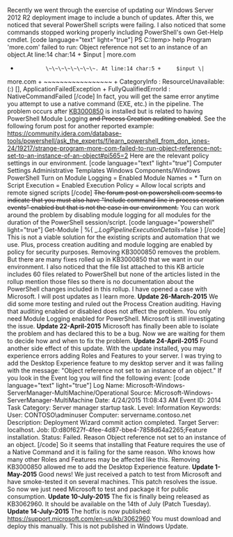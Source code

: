 Recently we went through the exercise of updating our Windows Server
2012 R2 deployment image to include a bunch of updates. After this, we
noticed that several PowerShell scripts were failing. I also noticed
that some commands stopped working properly including PowerShell's own
Get-Help cmdlet. \[code language="text" light="true"\] PS C:\\temp>
help Program 'more.com' failed to run: Object reference not set to an
instance of an object.At line:14 char:14 +     $input \| more.com
+              \~\~\~\~\~\~\~\~. At line:14 char:5 +     $input \|
more.com +     \~\~\~\~\~\~\~\~\~\~\~\~\~\~\~\~\~ +
CategoryInfo          : ResourceUnavailable: (:) \[\],
ApplicationFailedException + FullyQualifiedErrorId : NativeCommandFailed
\[/code\] In fact, you will get the same error anytime you attempt to
use a native command (EXE, etc.) in the pipeline. The problem occurs
after
[KB3000850](https://support.microsoft.com/help/3000850/november-2014-update-rollup-for-windows-rt-8-1-windows-8-1-and-windows "KB3000850")
is installed but is related to having PowerShell Module Logging ~~and
Process Creation auditing enabled~~.  See the following forum post for
another reported
example: <https://community.idera.com/database-tools/powershell/ask_the_experts/f/learn_powershell_from_don_jones-24/19217/strange-program-more-com-failed-to-run-object-reference-not-set-to-an-instance-of-an-object#pi565=2>
Here are the relevant policy settings in our environment. \[code
language="text" light="true"\] Computer Settings Administrative
Templates Windows Components/Windows PowerShell Turn on Module Logging =
Enabled Module Names = \* Turn on Script Execution = Enabled Execution
Policy = Allow local scripts and remote signed scripts \[/code\] ~~The
forum post on powershell.com seems to indicate that you must also have
"Include command line in process creation events" enabled but that is
not the case in our environment.~~ You can work around the problem by
disabling module logging for all modules for the duration of the
PowerShell session/script. \[code language="powershell" light="true"\]
Get-Module \| %{ $\_.LogPipelineExecutionDetails=$false } \[/code\] This
is not a viable solution for the existing scripts and automation that we
use. Plus, process creation auditing and module logging are enabled by
policy for security purposes. Removing KB3000850 removes the problem.
But there are many fixes rolled up in KB3000850 that we want in our
environment. I also noticed that the file list attached to this KB
article includes 60 files related to PowerShell but none of the articles
listed in the rollup mention those files so there is no documentation
about the PowerShell changes included in this rollup. I have opened a
case with Microsoft. I will post updates as I learn more. **Update
26-March-2015** We did some more testing and ruled out the Process
Creation auditing. Having that auditing enabled or disabled does not
affect the problem. You only need Module Logging enabled for PowerShell.
Microsoft is still investigating the issue. **Update 22-April-2015**
Microsoft has finally been able to isolate the problem and has declared
this to be a bug. Now we are waiting for them to decide how and when to
fix the problem. **Update 24-April-2015** Found another side effect of
this update. With the update installed, you may experience errors adding
Roles and Features to your server. I was trying to add the Desktop
Experience feature to my desktop server and it was failing with the
message: "Object reference not set to an instance of an object." If you
look in the Event log you will find the following event: \[code
language="text" light="true"\] Log Name:
Microsoft-Windows-ServerManager-MultiMachine/Operational Source:
Microsoft-Windows-ServerManager-MultiMachine Date: 4/24/2015 11:08:43 AM
Event ID: 2014 Task Category: Server manager startup task. Level:
Information Keywords: User: CONTOSO\\adminuser Computer:
servername.contoso.net Description: Deployment Wizard commit action
completed. Target Server: localhost. Job:
ID:d80f627f-4fee-4d87-bbe4-7858d64a2265;Feature installation. Status:
Failed. Reason Object reference not set to an instance of an object.
\[/code\] So it seems that installing that Feature requires the use of a
Native Command and it is failing for the same reason. Who knows how many
other Roles and Features may be affected like this. Removing KB3000850
allowed me to add the Desktop Experience feature. **Update 1-May-2015**
Good news! We just received a patch to test from Microsoft and have
smoke-tested it on several machines. This patch resolves the issue. So
now we just need Microsoft to test and package it for public
consumption. **Update 10-July-2015** The fix is finally being released
as KB3062960. It should be available on the 14th of July (Patch
Tuesday). **Update 14-July-2015** The hotfix is now published:
https://support.microsoft.com/en-us/kb/3062960 You must download and
deploy this manually. This is not published in Windows Update.
